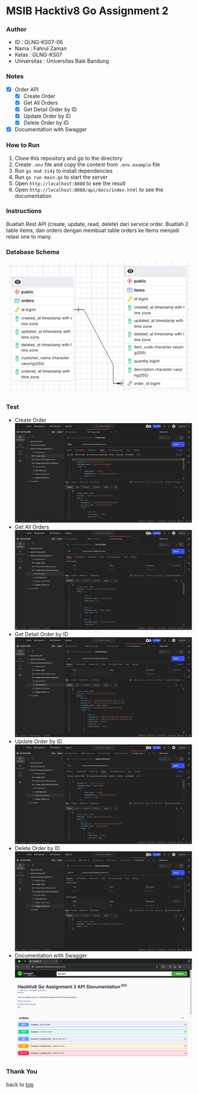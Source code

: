 # MSIB Hacktiv8 Go Assignment 2

### Author

- ID : GLNG-KS07-06
- Nama : Fahrul Zaman
- Kelas : GLNG-KS07
- Universitas : Universitas Bale Bandung

### Notes

- [x] Order API
  - [x] Create Order
  - [x] Get All Orders
  - [x] Get Detail Order by ID
  - [x] Update Order by ID
  - [x] Delete Order by ID
- [x] Documentation with Swagger

### How to Run

1. Clone this repository and go to the directory
2. Create `.env` file and copy the content from `.env.example` file
3. Run `go mod tidy` to install dependencies
4. Run `go run main.go` to start the server
5. Open `http://localhost:8080` to see the result
6. Open `http://localhost:8080/api/docs/index.html` to see the documentation

### Instructions

Buatlah Rest API (create, update, read, delete) dari service order.
Buatlah 2 table items, dan orders dengan membuat table orders ke items menjadi relasi one to many.

### Database Schema

![Database Schema](./.github/assets/erd.png)

### Test

- Create Order
  ![Create Order](./.github/assets/create-order.png)
- Get All Orders
  ![Get All Orders](./.github/assets/get-all-orders.png)
- Get Detail Order by ID
  ![Get Detail Order by ID](./.github/assets/get-order-by-id.png)
- Update Order by ID
  ![Update Order by ID](./.github/assets/update-order.png)
- Delete Order by ID
  ![Delete Order by ID](./.github/assets/delete-order.png)
- Documentation with Swagger
  ![Documentation with Swagger](./.github/assets/swagger.png)

### Thank You

back to [top](#msib-hacktiv8-go-assignment-2)
